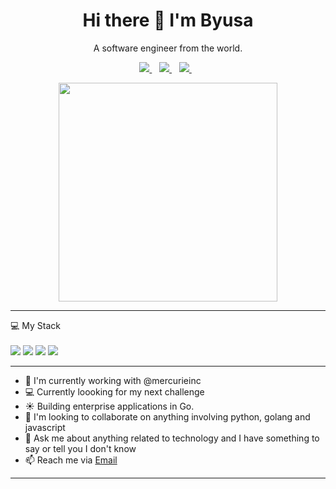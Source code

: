 <h1 align='center'>
  Hi there 👋 I'm Byusa
</h1>

<p align='center'>
  A software engineer from the world.
</p>



<p align='center'>
  
  
  <a href="https://www.linkedin.com/in/sergejabobyusa/">
    <img src="https://img.shields.io/badge/linkedin-%230077B5.svg?&style=for-the-badge&logo=linkedin&logoColor=white" />
  </a>&nbsp;&nbsp;
  <a href="https://instagram.com/sbyusa">
    <img src="https://img.shields.io/badge/instagram-%23E4405F.svg?&style=for-the-badge&logo=instagram&logoColor=white" />        
  </a>&nbsp;&nbsp;
  <a href="https://twitter.com/sbyusa">
    <img src="https://img.shields.io/badge/Twitter-1DA1F2?style=for-the-badge&logo=twitter&logoColor=white" />        
  </a>&nbsp;&nbsp;
  
</p>

<p align='center'>
  <a href="#"><img src="https://github-readme-stats.vercel.app/api?username=Byusa&show_icons=true&count_private=true" width="350"></a>
</p>

<hr>


<p>
  💻 My Stack<br/><br/>
  <img src="https://img.shields.io/badge/JavaScript-323330?style=for-the-badge&logo=javascript&logoColor=F7DF1E" />
  <img src="https://img.shields.io/badge/Go-00ADD8?style=for-the-badge&logo=go&logoColor=white" />
  <img src="https://img.shields.io/badge/Python-20232A?style=for-the-badge&logo=python&logoColor=61DAFB" />
  <img src="https://img.shields.io/badge/Django-092e20?style=for-the-badge&logo=django&logoColor=FFFFFF" />
</p>

<hr>

- 🔭 I'm currently working with @mercurieinc
- 💻 Currently loooking for my next challenge
- ☀️ Building enterprise applications in Go.
- 👯 I'm looking to collaborate on anything involving python, golang and javascript
- 💬 Ask me about anything related to technology and I have something to say or tell you I don't know
- 📫 Reach me via [Email](mailto:kalycodes@gmail.com?subject=From%20github)




<hr>




<!--
**Byusa/Byusa** is a ✨ _special_ ✨ repository because its `README.md` (this file) appears on your GitHub profile.

Here are some ideas to get you started:

- 🔭 I'm currently working on ...
- 🌱 I'm currently learning ...
- 👯 I'm looking to collaborate on ...
- 🤔 I'm looking for help with ...
- 💬 Ask me about ...
- 📫 How to reach me: ...
- 😄 Pronouns: ...
- ⚡ Fun fact: ....
-->
